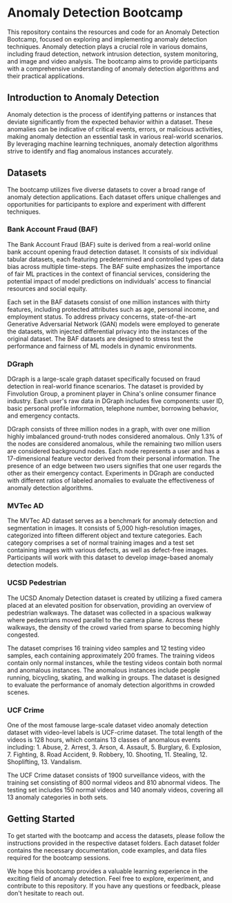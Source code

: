 # Anomaly Detection Bootcamp

This repository contains the resources and code for an Anomaly Detection Bootcamp, focused on exploring and implementing anomaly detection techniques. Anomaly detection plays a crucial role in various domains, including fraud detection, network intrusion detection, system monitoring, and image and video analysis. The bootcamp aims to provide participants with a comprehensive understanding of anomaly detection algorithms and their practical applications.

## Introduction to Anomaly Detection

Anomaly detection is the process of identifying patterns or instances that deviate significantly from the expected behavior within a dataset. These anomalies can be indicative of critical events, errors, or malicious activities, making anomaly detection an essential task in various real-world scenarios. By leveraging machine learning techniques, anomaly detection algorithms strive to identify and flag anomalous instances accurately.

## Datasets

The bootcamp utilizes five diverse datasets to cover a broad range of anomaly detection applications. Each dataset offers unique challenges and opportunities for participants to explore and experiment with different techniques.

### Bank Account Fraud (BAF)

The Bank Account Fraud (BAF) suite is derived from a real-world online bank account opening fraud detection dataset. It consists of six individual tabular datasets, each featuring predetermined and controlled types of data bias across multiple time-steps. The BAF suite emphasizes the importance of fair ML practices in the context of financial services, considering the potential impact of model predictions on individuals' access to financial resources and social equity.

Each set in the BAF datasets consist of one million instances with thirty features, including protected attributes such as age, personal income, and employment status. To address privacy concerns, state-of-the-art Generative Adversarial Network (GAN) models were employed to generate the datasets, with injected differential privacy into the instances of the original dataset. The BAF datasets are designed to stress test the performance and fairness of ML models in dynamic environments.

### DGraph

DGraph is a large-scale graph dataset specifically focused on fraud detection in real-world finance scenarios. The dataset is provided by Finvolution Group, a prominent player in China's online consumer finance industry. Each user's raw data in DGraph includes five components: user ID, basic personal profile information, telephone number, borrowing behavior, and emergency contacts.

DGraph consists of three million nodes in a graph, with over one million highly imbalanced ground-truth nodes considered anomalous. Only 1.3% of the nodes are considered anomalous, while the remaining two million users are considered background nodes. Each node represents a user and has a 17-dimensional feature vector derived from their personal information. The presence of an edge between two users signifies that one user regards the other as their emergency contact. Experiments in DGraph are conducted with different ratios of labeled anomalies to evaluate the effectiveness of anomaly detection algorithms.

### MVTec AD

The MVTec AD dataset serves as a benchmark for anomaly detection and segmentation in images. It consists of 5,000 high-resolution images, categorized into fifteen different object and texture categories. Each category comprises a set of normal training images and a test set containing images with various defects, as well as defect-free images. Participants will work with this dataset to develop image-based anomaly detection models.

### UCSD Pedestrian

The UCSD Anomaly Detection dataset is created by utilizing a fixed camera placed at an elevated position for observation, providing an overview of pedestrian walkways. The dataset was collected in a spacious walkway where pedestrians moved parallel to the camera plane. Across these walkways, the density of the crowd varied from sparse to becoming highly congested.

The dataset comprises 16 training video samples and 12 testing video samples, each containing approximately 200 frames. The training videos contain only normal instances, while the testing videos contain both normal and anomalous instances. The anomalous instances include people running, bicycling, skating, and walking in groups. The dataset is designed to evaluate the performance of anomaly detection algorithms in crowded scenes.

### UCF Crime
One of the most famouse large-scale dataset video anomaly detection dataset with video-level labels is UCF-crime dataset. The total length of the videos is 128 hours, which contains 13 classes of anomalous events including: 1. Abuse, 2. Arrest, 3. Arson, 4. Assault, 5. Burglary, 6. Explosion, 7. Fighting, 8. Road Accident, 9. Robbery, 10. Shooting, 11. Stealing, 12. Shoplifting, 13. Vandalism.

The UCF Crime dataset consists of 1900 surveillance videos, with the training set consisting of 800 normal videos and 810 abnormal videos. The testing set includes 150 normal videos and 140 anomaly videos, covering all 13 anomaly categories in both sets. 

## Getting Started

To get started with the bootcamp and access the datasets, please follow the instructions provided in the respective dataset folders. Each dataset folder contains the necessary documentation, code examples, and data files required for the bootcamp sessions.

We hope this bootcamp provides a valuable learning experience in the exciting field of anomaly detection. Feel free to explore, experiment, and contribute to this repository. If you have any questions or feedback, please don't hesitate to reach out.
